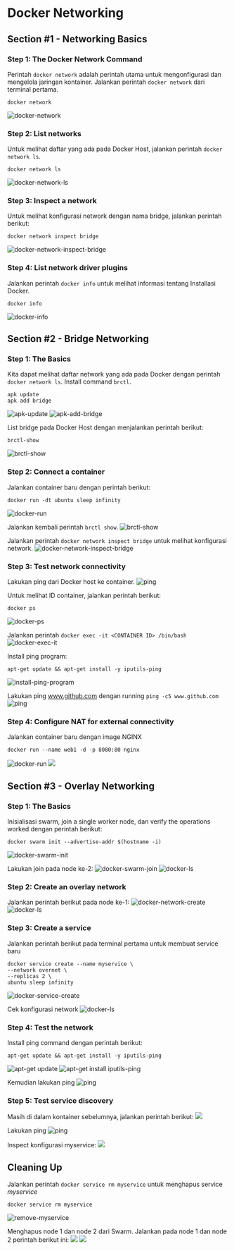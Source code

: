 # Docker Networking
## Section #1 - Networking Basics
### Step 1: The Docker Network Command
Perintah `docker network` adalah perintah utama untuk mengonfigurasi dan mengelola jaringan kontainer. Jalankan perintah `docker network` dari terminal pertama.
```
docker network
```
![docker-network](gambar-01.png)

### Step 2: List networks
Untuk melihat daftar yang ada pada Docker Host, jalankan perintah `docker network ls`.
```
docker network ls
```
![docker-network-ls](gambar-02.png)

### Step 3: Inspect a network
Untuk melihat konfigurasi network dengan nama bridge, jalankan perintah berikut:
```
docker network inspect bridge
```
![docker-network-inspect-bridge](gambar-03.png)

### Step 4: List network driver plugins
Jalankan perintah `docker info` untuk melihat informasi tentang Installasi Docker.
```
docker info
```
![docker-info](gambar-04.png)

## Section #2 - Bridge Networking
### Step 1: The Basics
Kita dapat melihat daftar network yang ada pada Docker dengan perintah `docker network ls`.
Install command `brctl`.
```
apk update
apk add bridge
```
![apk-update](gambar-05.png)
![apk-add-bridge](gambar-06.png)

List bridge pada Docker Host dengan menjalankan perintah berikut:
```
brctl-show
```
![brctl-show](gambar-07.png)

### Step 2: Connect a container
Jalankan container baru dengan perintah berikut:
```
docker run -dt ubuntu sleep infinity
```
![docker-run](gambar-08.png)

Jalankan kembali perintah `brctl show`.
![brctl-show](gambar-09.png)

Jalankan perintah `docker network inspect bridge` untuk melihat konfigurasi network.
![docker-network-inspect-bridge](gambar-10.png)

### Step 3: Test network connectivity
Lakukan ping dari Docker host ke container.
![ping](gambar-11.png)

Untuk melihat ID container, jalankan perintah berikut:
```
docker ps
```
![docker-ps](gambar-12.png)

Jalankan perintah `docker exec -it <CONTAINER ID> /bin/bash`
![docker-exec-it](gambar-13.png)

Install ping program:
```
apt-get update && apt-get install -y iputils-ping
```
![install-ping-program](gambar-14.png)

Lakukan ping www.github.com dengan running `ping -c5 www.github.com`
![ping](gambar-15.png)

### Step 4: Configure NAT for external connectivity
Jalankan container baru dengan image NGINX
```
docker run --name web1 -d -p 8080:80 nginx
```
![docker-run](gambar-16.png)
![](gambar-17.png)

## Section #3 - Overlay Networking
### Step 1: The Basics
Inisialisasi swarm, join a single worker node, dan verify the operations worked dengan perintah berikut:
```
docker swarm init --advertise-addr $(hostname -i)
```
![docker-swarm-init](gambar-18.png)

Lakukan join pada node ke-2:
![docker-swarm-join](gambar-19.png)
![docker-ls](gambar-20.png)

### Step 2: Create an overlay network
Jalankan perintah berikut pada node ke-1:
![docker-network-create](gambar-21.png)
![docker-ls](gambar-22.png)

### Step 3: Create a service
Jalankan perintah berikut pada terminal pertama untuk membuat service baru
```
docker service create --name myservice \
--network overnet \
--replicas 2 \
ubuntu sleep infinity
```
![docker-service-create](gambar-23.png)

Cek konfigurasi network
![docker-ls](gambar-24.png)

### Step 4: Test the network
Install ping command dengan perintah berikut:
```
apt-get update && apt-get install -y iputils-ping
```
![apt-get update](gambar-25.png)
![apt-get install iputils-ping](gambar-26.png)

Kemudian lakukan ping
![ping](gambar-27.png)

### Step 5: Test service discovery
Masih di dalam kontainer sebelumnya, jalankan perintah berikut:
![](gambar-28.png)

Lakukan ping
![ping](gambar-29.png)

Inspect konfigurasi myservice:
![](gambar-30.png)

## Cleaning Up
Jalankan perintah `docker service rm myservice` untuk menghapus service *myservice*
```
docker service rm myservice
```
![remove-myservice](gambar-31.png)

Menghapus node 1 dan node 2 dari Swarm. Jalankan pada node 1 dan node 2 perintah berikut ini:
![](gambar-32.png)
![](gambar-33.png)